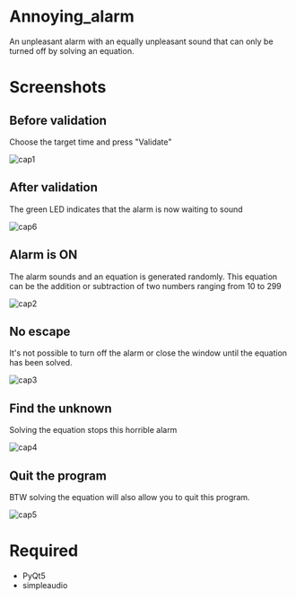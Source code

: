 # Annoying_alarm
An unpleasant alarm with an equally unpleasant sound that can only be turned off by solving an equation.

# Screenshots
## Before validation
Choose the target time and press "Validate"

![cap1](https://user-images.githubusercontent.com/11463619/108364818-cb33df80-71f6-11eb-95c1-29b3395ecdb9.png)

## After validation
The green LED indicates that the alarm is now waiting to sound

![cap6](https://user-images.githubusercontent.com/11463619/108365482-8ceaf000-71f7-11eb-978c-66785ba8ac48.png)

## Alarm is ON
The alarm sounds and an equation is generated randomly. 
This equation can be the addition or subtraction of two numbers ranging from 10 to 299

![cap2](https://user-images.githubusercontent.com/11463619/108364828-ccfda300-71f6-11eb-8f19-a9741b64f031.png)

## No escape
It's not possible to turn off the alarm or close the window until the equation has been solved.

![cap3](https://user-images.githubusercontent.com/11463619/108364838-cec76680-71f6-11eb-8ce7-e3d93daef887.png)

## Find the unknown
Solving the equation stops this horrible alarm

![cap4](https://user-images.githubusercontent.com/11463619/108364845-d0912a00-71f6-11eb-91fd-02a62265e10c.png)

## Quit the program
BTW solving the equation will also allow you to quit this program.

![cap5](https://user-images.githubusercontent.com/11463619/108364851-d38c1a80-71f6-11eb-8f2a-d622fed8e58f.png)

# Required
- PyQt5
- simpleaudio
